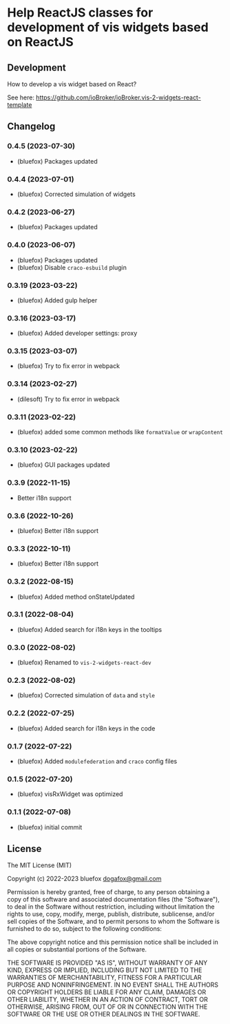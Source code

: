 # Help ReactJS classes for development of vis widgets based on ReactJS

## Development
How to develop a vis widget based on React?

See here: https://github.com/ioBroker/ioBroker.vis-2-widgets-react-template

<!--
	Placeholder for the next version (at the beginning of the line):
	### **WORK IN PROGRESS**
-->

## Changelog
### 0.4.5 (2023-07-30)
* (bluefox) Packages updated

### 0.4.4 (2023-07-01)
* (bluefox) Corrected simulation of widgets

### 0.4.2 (2023-06-27)
* (bluefox) Packages updated

### 0.4.0 (2023-06-07)
* (bluefox) Packages updated
* (bluefox) Disable `craco-esbuild` plugin

### 0.3.19 (2023-03-22)
* (bluefox) Added gulp helper

### 0.3.16 (2023-03-17)
* (bluefox) Added developer settings: proxy

### 0.3.15 (2023-03-07)
* (bluefox) Try to fix error in webpack

### 0.3.14 (2023-02-27)
* (dilesoft) Try to fix error in webpack

### 0.3.11 (2023-02-22)
* (bluefox) added some common methods like `formatValue` or `wrapContent`

### 0.3.10 (2023-02-22)
* (bluefox) GUI packages updated

### 0.3.9 (2022-11-15)
* Better i18n support

### 0.3.6 (2022-10-26)
* (bluefox) Better i18n support

### 0.3.3 (2022-10-11)
* (bluefox) Better i18n support

### 0.3.2 (2022-08-15)
* (bluefox) Added method onStateUpdated

### 0.3.1 (2022-08-04)
* (bluefox) Added search for i18n keys in the tooltips

### 0.3.0 (2022-08-02)
* (bluefox) Renamed to `vis-2-widgets-react-dev`

### 0.2.3 (2022-08-02)
* (bluefox) Corrected simulation of `data` and `style`

### 0.2.2 (2022-07-25)
* (bluefox) Added search for i18n keys in the code

### 0.1.7 (2022-07-22)
* (bluefox) Added `modulefederation` and `craco` config files

### 0.1.5 (2022-07-20)
* (bluefox) visRxWidget was optimized

### 0.1.1 (2022-07-08)
* (bluefox) initial commit

## License
The MIT License (MIT)

Copyright (c) 2022-2023 bluefox <dogafox@gmail.com>

Permission is hereby granted, free of charge, to any person obtaining a copy
of this software and associated documentation files (the "Software"), to deal
in the Software without restriction, including without limitation the rights
to use, copy, modify, merge, publish, distribute, sublicense, and/or sell
copies of the Software, and to permit persons to whom the Software is
furnished to do so, subject to the following conditions:

The above copyright notice and this permission notice shall be included in all
copies or substantial portions of the Software.

THE SOFTWARE IS PROVIDED "AS IS", WITHOUT WARRANTY OF ANY KIND, EXPRESS OR
IMPLIED, INCLUDING BUT NOT LIMITED TO THE WARRANTIES OF MERCHANTABILITY,
FITNESS FOR A PARTICULAR PURPOSE AND NONINFRINGEMENT. IN NO EVENT SHALL THE
AUTHORS OR COPYRIGHT HOLDERS BE LIABLE FOR ANY CLAIM, DAMAGES OR OTHER
LIABILITY, WHETHER IN AN ACTION OF CONTRACT, TORT OR OTHERWISE, ARISING FROM,
OUT OF OR IN CONNECTION WITH THE SOFTWARE OR THE USE OR OTHER DEALINGS IN THE
SOFTWARE.
